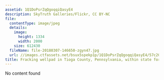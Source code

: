 ```yaml
---
assetid: 1Q1DoPsrZqQgoqqiQasyE4
description: SkyTruth Galleries/Flickr, CC BY-NC
file:
  contentType: image/jpeg
  details:
    image:
      height: 1334
      width: 2000
    size: 612430
  fileName: file-20180307-146650-zgyn47.jpg
  url: //images.ctfassets.net/bsux5spekp1p/1Q1DoPsrZqQgoqqiQasyE4/57c201895f4ab165814dfb56018589b6/file-20180307-146650-zgyn47.jpg
title: Fracking wellpad in Tioga County, Pennsylvania, within state forest lands (2012).
---
```

No content found